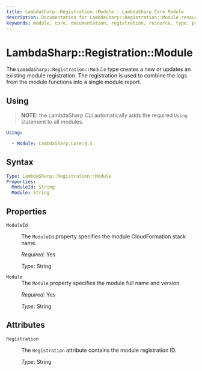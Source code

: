```yaml
---
title: LambdaSharp::Registration::Module - LambdaSharp.Core Module
description: Documentation for LambdaSharp::Registration::Module resource type
keywords: module, core, documentation, registration, resource, type, properties, attributes
---
```


# LambdaSharp::Registration::Module

The `LambdaSharp::Registration::Module` type creates a new or updates an existing module registration. The registration is used to combine the logs from the module functions into a single module report.

## Using

> **NOTE:** the LambdaSharp CLI automatically adds the required `Using` statement to all modules.

```yaml
Using:

  - Module: LambdaSharp.Core:0.5
```

## Syntax

```yaml
Type: LambdaSharp::Registration::Module
Properties:
  ModuleId: String
  Module: String
```

## Properties

<dl>

<dt><code>ModuleId</code></dt>
<dd>

The <code>ModuleId</code> property specifies the module CloudFormation stack name.

<i>Required</i>: Yes

<i>Type</i>: String
</dd>

<dt><code>Module</code></dt>
<dd>
The <code>Module</code> property specifies the module full name and version.

<i>Required</i>: Yes

<i>Type</i>: String
</dd>

</dl>

## Attributes

<dl>

<dt><code>Registration</code></dt>
<dd>

The <code>Registration</code> attribute contains the module registration ID.

<i>Type</i>: String
</dd>

</dl>
